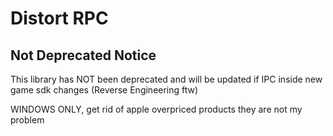 # Distort RPC

## Not Deprecated Notice

This library has NOT been deprecated and will be updated if IPC inside new game sdk changes (Reverse Engineering ftw)

WINDOWS ONLY, get rid of apple overpriced products they are not my problem